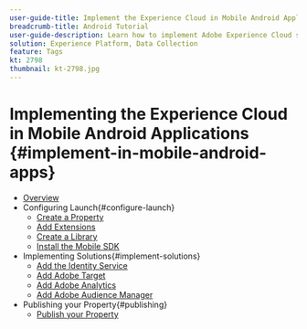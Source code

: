```yaml
---
user-guide-title: Implement the Experience Cloud in Mobile Android Applications
breadcrumb-title: Android Tutorial
user-guide-description: Learn how to implement Adobe Experience Cloud solutions in Android apps with tags in Experience Platform.
solution: Experience Platform, Data Collection
feature: Tags
kt: 2798
thumbnail: kt-2798.jpg
---
```


# Implementing the Experience Cloud in Mobile Android Applications {#implement-in-mobile-android-apps}

+ [Overview](overview.md)
+ Configuring Launch{#configure-launch}
  + [Create a Property](launch-create-a-property.md)
  + [Add Extensions](launch-add-extensions.md)
  + [Create a Library](launch-create-a-library.md)
  + [Install the Mobile SDK](launch-install-the-mobile-sdk.md)
+ Implementing Solutions{#implement-solutions}
  + [Add the Identity Service](id-service.md)
  + [Add Adobe Target](target.md)
  + [Add Adobe Analytics](analytics.md)
  + [Add Adobe Audience Manager](audience-manager.md)
+ Publishing your Property{#publishing}
  + [Publish your Property](publish.md)

